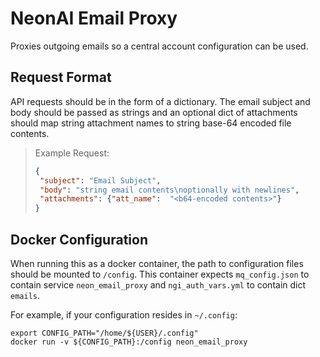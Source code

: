 # NeonAI Email Proxy
Proxies outgoing emails so a central account configuration can be used.

## Request Format
API requests should be in the form of a dictionary. The email subject and body should be passed as strings and an optional 
dict of attachments should map string attachment names to string base-64 encoded file contents.

>Example Request:
>```json
>{
>  "subject": "Email Subject",
>  "body": "string email contents\noptionally with newlines",
>  "attachments": {"att_name":  "<b64-encoded contents>"}
>}
>```

## Docker Configuration
When running this as a docker container, the path to configuration files should be mounted to `/config`. This container 
expects `mq_config.json` to contain service `neon_email_proxy` and `ngi_auth_vars.yml` to contain dict `emails`.

For example, if your configuration resides in `~/.config`:
```shell
export CONFIG_PATH="/home/${USER}/.config"
docker run -v ${CONFIG_PATH}:/config neon_email_proxy
```
